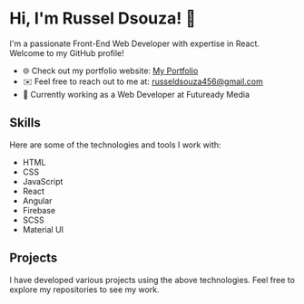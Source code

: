 # Hi, I'm Russel Dsouza! 👋

I'm a passionate Front-End Web Developer with expertise in React. Welcome to my GitHub profile!

- 🌐 Check out my portfolio website: [My Portfolio](https://russeldsouza.dev/)
- ✉️ Feel free to reach out to me at: russeldsouza456@gmail.com
- 💼 Currently working as a Web Developer at Futuready Media

## Skills

Here are some of the technologies and tools I work with:

- HTML
- CSS
- JavaScript
- React
- Angular
- Firebase
- SCSS
- Material UI

## Projects

I have developed various projects using the above technologies. Feel free to explore my repositories to see my work.
